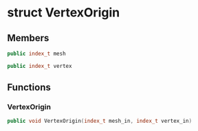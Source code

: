 # struct VertexOrigin


## Members

```cpp
public index_t mesh
```

```cpp
public index_t vertex
```



## Functions

### VertexOrigin

```cpp
public void VertexOrigin(index_t mesh_in, index_t vertex_in)
```




